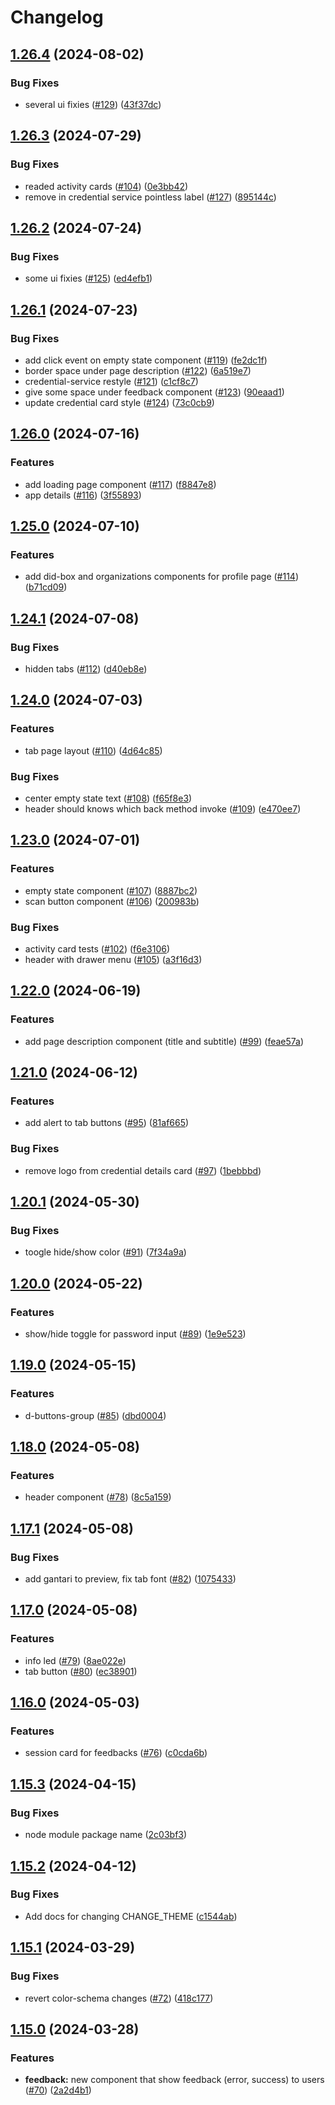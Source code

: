 # Changelog

## [1.26.4](https://github.com/ForkbombEu/didroom-components/compare/v1.26.3...v1.26.4) (2024-08-02)


### Bug Fixes

* several ui fixies ([#129](https://github.com/ForkbombEu/didroom-components/issues/129)) ([43f37dc](https://github.com/ForkbombEu/didroom-components/commit/43f37dc1453f3991efc5b34420820ba344af4896))

## [1.26.3](https://github.com/ForkbombEu/didroom-components/compare/v1.26.2...v1.26.3) (2024-07-29)


### Bug Fixes

* readed activity cards ([#104](https://github.com/ForkbombEu/didroom-components/issues/104)) ([0e3bb42](https://github.com/ForkbombEu/didroom-components/commit/0e3bb4278f1d2bc0db4fdb3a57bed37650c5075b))
* remove in credential service pointless label ([#127](https://github.com/ForkbombEu/didroom-components/issues/127)) ([895144c](https://github.com/ForkbombEu/didroom-components/commit/895144cc08d423681fd985d60e0a15c17cfd2b45))

## [1.26.2](https://github.com/ForkbombEu/didroom-components/compare/v1.26.1...v1.26.2) (2024-07-24)


### Bug Fixes

* some ui fixies ([#125](https://github.com/ForkbombEu/didroom-components/issues/125)) ([ed4efb1](https://github.com/ForkbombEu/didroom-components/commit/ed4efb1eafcace3c720df53194964dad781c1d14))

## [1.26.1](https://github.com/ForkbombEu/didroom-components/compare/v1.26.0...v1.26.1) (2024-07-23)


### Bug Fixes

* add click event on empty state component ([#119](https://github.com/ForkbombEu/didroom-components/issues/119)) ([fe2dc1f](https://github.com/ForkbombEu/didroom-components/commit/fe2dc1f4240271e853040d7b3fcf11d17824264f))
* border space under page description ([#122](https://github.com/ForkbombEu/didroom-components/issues/122)) ([6a519e7](https://github.com/ForkbombEu/didroom-components/commit/6a519e73346de9c5934e23ebde98cf8675457d95))
* credential-service restyle ([#121](https://github.com/ForkbombEu/didroom-components/issues/121)) ([c1cf8c7](https://github.com/ForkbombEu/didroom-components/commit/c1cf8c7857ec381ee37b9848321b0f853b65f4f2))
* give some space under feedback component ([#123](https://github.com/ForkbombEu/didroom-components/issues/123)) ([90eaad1](https://github.com/ForkbombEu/didroom-components/commit/90eaad1b17a45ab649c0862e7bce9a62d2a6a8ae))
* update credential card style ([#124](https://github.com/ForkbombEu/didroom-components/issues/124)) ([73c0cb9](https://github.com/ForkbombEu/didroom-components/commit/73c0cb9e764e5ccf1a9afa5ff17c0046fbb5f7ac))

## [1.26.0](https://github.com/ForkbombEu/didroom-components/compare/v1.25.0...v1.26.0) (2024-07-16)


### Features

* add loading page component ([#117](https://github.com/ForkbombEu/didroom-components/issues/117)) ([f8847e8](https://github.com/ForkbombEu/didroom-components/commit/f8847e8c7880e226fcca0b7ff4446e455d04e00a))
* app details ([#116](https://github.com/ForkbombEu/didroom-components/issues/116)) ([3f55893](https://github.com/ForkbombEu/didroom-components/commit/3f558939096ebb503b2c1cc9efc451b45a901d2e))

## [1.25.0](https://github.com/ForkbombEu/didroom-components/compare/v1.24.1...v1.25.0) (2024-07-10)


### Features

* add did-box and organizations components for profile page ([#114](https://github.com/ForkbombEu/didroom-components/issues/114)) ([b71cd09](https://github.com/ForkbombEu/didroom-components/commit/b71cd097d22f792d920d1f8d5664763237994461))

## [1.24.1](https://github.com/ForkbombEu/didroom-components/compare/v1.24.0...v1.24.1) (2024-07-08)


### Bug Fixes

* hidden tabs ([#112](https://github.com/ForkbombEu/didroom-components/issues/112)) ([d40eb8e](https://github.com/ForkbombEu/didroom-components/commit/d40eb8ef2b0e7ccb56ef0ed36ee3adbb6485ae2b))

## [1.24.0](https://github.com/ForkbombEu/didroom-components/compare/v1.23.0...v1.24.0) (2024-07-03)


### Features

* tab page layout ([#110](https://github.com/ForkbombEu/didroom-components/issues/110)) ([4d64c85](https://github.com/ForkbombEu/didroom-components/commit/4d64c85c567a640e34cb42ae3b0349732553a686))


### Bug Fixes

* center empty state text ([#108](https://github.com/ForkbombEu/didroom-components/issues/108)) ([f65f8e3](https://github.com/ForkbombEu/didroom-components/commit/f65f8e38746563faac533da60e251051cc4c5ca0))
* header should knows which back method invoke ([#109](https://github.com/ForkbombEu/didroom-components/issues/109)) ([e470ee7](https://github.com/ForkbombEu/didroom-components/commit/e470ee773aab8bb5a03b24ea99aa221dc6eab11d))

## [1.23.0](https://github.com/ForkbombEu/didroom-components/compare/v1.22.0...v1.23.0) (2024-07-01)


### Features

* empty state component ([#107](https://github.com/ForkbombEu/didroom-components/issues/107)) ([8887bc2](https://github.com/ForkbombEu/didroom-components/commit/8887bc203571f9230523f6db851872d75860487f))
* scan button component ([#106](https://github.com/ForkbombEu/didroom-components/issues/106)) ([200983b](https://github.com/ForkbombEu/didroom-components/commit/200983b252284dc8f5c98b431ecc473edc68b3dd))


### Bug Fixes

* activity card tests ([#102](https://github.com/ForkbombEu/didroom-components/issues/102)) ([f6e3106](https://github.com/ForkbombEu/didroom-components/commit/f6e3106baca89bd32e0eae657e4e99fad08793e7))
* header with drawer menu ([#105](https://github.com/ForkbombEu/didroom-components/issues/105)) ([a3f16d3](https://github.com/ForkbombEu/didroom-components/commit/a3f16d349f47601c34d896c9f4a74648753c8fbd))

## [1.22.0](https://github.com/ForkbombEu/didroom-components/compare/v1.21.0...v1.22.0) (2024-06-19)


### Features

* add page description component (title and subtitle) ([#99](https://github.com/ForkbombEu/didroom-components/issues/99)) ([feae57a](https://github.com/ForkbombEu/didroom-components/commit/feae57acf36c2c7aa80321216df6e29de86cabd6))

## [1.21.0](https://github.com/ForkbombEu/didroom-components/compare/v1.20.1...v1.21.0) (2024-06-12)


### Features

* add alert to tab buttons ([#95](https://github.com/ForkbombEu/didroom-components/issues/95)) ([81af665](https://github.com/ForkbombEu/didroom-components/commit/81af6656ca07a062527193c7db736bd9172eeb7f))


### Bug Fixes

* remove logo from credential details card ([#97](https://github.com/ForkbombEu/didroom-components/issues/97)) ([1bebbbd](https://github.com/ForkbombEu/didroom-components/commit/1bebbbd78f4be1ec11ae22e71c58a56e20e54f14))

## [1.20.1](https://github.com/ForkbombEu/didroom-components/compare/v1.20.0...v1.20.1) (2024-05-30)


### Bug Fixes

* toogle hide/show color ([#91](https://github.com/ForkbombEu/didroom-components/issues/91)) ([7f34a9a](https://github.com/ForkbombEu/didroom-components/commit/7f34a9a545b2dfbcf32f1d109fde02562d748289))

## [1.20.0](https://github.com/ForkbombEu/didroom-components/compare/v1.19.0...v1.20.0) (2024-05-22)


### Features

* show/hide toggle for password input ([#89](https://github.com/ForkbombEu/didroom-components/issues/89)) ([1e9e523](https://github.com/ForkbombEu/didroom-components/commit/1e9e523794635663d6a7af700a4ad806b2097a42))

## [1.19.0](https://github.com/ForkbombEu/didroom-components/compare/v1.18.0...v1.19.0) (2024-05-15)


### Features

* d-buttons-group ([#85](https://github.com/ForkbombEu/didroom-components/issues/85)) ([dbd0004](https://github.com/ForkbombEu/didroom-components/commit/dbd0004570ac3c213e3ec8104cf6fbabf939d2b7))

## [1.18.0](https://github.com/ForkbombEu/didroom-components/compare/v1.17.1...v1.18.0) (2024-05-08)


### Features

* header component ([#78](https://github.com/ForkbombEu/didroom-components/issues/78)) ([8c5a159](https://github.com/ForkbombEu/didroom-components/commit/8c5a159cd6d548d8c1f09d4e89e6d004924a188c))

## [1.17.1](https://github.com/ForkbombEu/didroom-components/compare/v1.17.0...v1.17.1) (2024-05-08)


### Bug Fixes

* add gantari to preview, fix tab font ([#82](https://github.com/ForkbombEu/didroom-components/issues/82)) ([1075433](https://github.com/ForkbombEu/didroom-components/commit/10754330cc783bffa370b0e855aef2fd963b22f0))

## [1.17.0](https://github.com/ForkbombEu/didroom-components/compare/v1.16.0...v1.17.0) (2024-05-08)


### Features

* info led ([#79](https://github.com/ForkbombEu/didroom-components/issues/79)) ([8ae022e](https://github.com/ForkbombEu/didroom-components/commit/8ae022e2256f4ca0e9f15f3ce4d172b77767ae7a))
* tab button ([#80](https://github.com/ForkbombEu/didroom-components/issues/80)) ([ec38901](https://github.com/ForkbombEu/didroom-components/commit/ec38901c7d6c503817fb6970fe0111968e4fffaf))

## [1.16.0](https://github.com/ForkbombEu/didroom-components/compare/v1.15.3...v1.16.0) (2024-05-03)


### Features

* session card for feedbacks ([#76](https://github.com/ForkbombEu/didroom-components/issues/76)) ([c0cda6b](https://github.com/ForkbombEu/didroom-components/commit/c0cda6b983bd4aca8042a0cc7ef34fce3ea7a2cd))

## [1.15.3](https://github.com/ForkbombEu/didroom-components/compare/v1.15.2...v1.15.3) (2024-04-15)


### Bug Fixes

* node module package name ([2c03bf3](https://github.com/ForkbombEu/didroom-components/commit/2c03bf39ca8045415f615a21948c6293c85606bb))

## [1.15.2](https://github.com/ForkbombEu/didroom-components/compare/v1.15.1...v1.15.2) (2024-04-12)


### Bug Fixes

* Add docs for changing CHANGE_THEME ([c1544ab](https://github.com/ForkbombEu/didroom-components/commit/c1544ab06863eab216d47df4c4635eb92634f961))

## [1.15.1](https://github.com/ForkbombEu/didroom-components/compare/v1.15.0...v1.15.1) (2024-03-29)


### Bug Fixes

* revert color-schema changes ([#72](https://github.com/ForkbombEu/didroom-components/issues/72)) ([418c177](https://github.com/ForkbombEu/didroom-components/commit/418c1779a222c44ab7025585cf32ff19de87790a))

## [1.15.0](https://github.com/ForkbombEu/didroom-components/compare/v1.14.0...v1.15.0) (2024-03-28)


### Features

* **feedback:** new component that show feedback (error, success) to users ([#70](https://github.com/ForkbombEu/didroom-components/issues/70)) ([2a2d4b1](https://github.com/ForkbombEu/didroom-components/commit/2a2d4b1d68d8e9eb1f6a2574878bdff63160163a))
